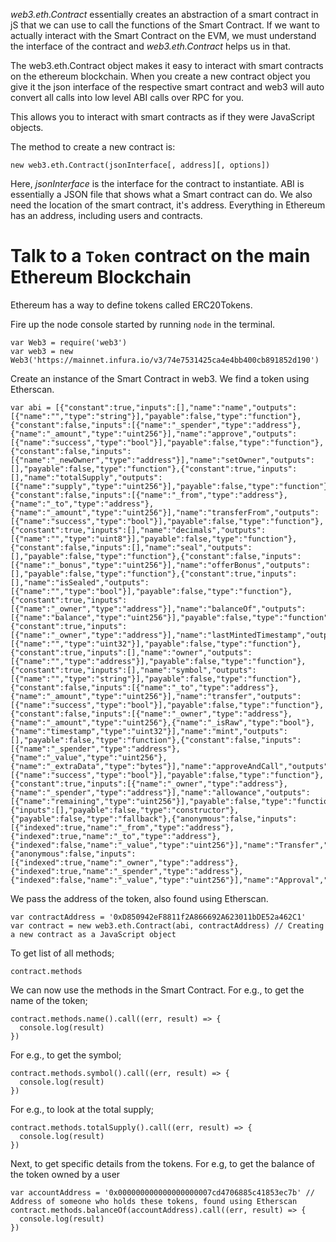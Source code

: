*web3.eth.Contract* essentially creates an abstraction of a smart contract in jS
that we can use to call the functions of the Smart Contract. If we want to actually
interact with the Smart Contract on the EVM, we must understand the interface of the
contract and *web3.eth.Contract* helps us in that.

The web3.eth.Contract object makes it easy to interact with smart contracts on the
ethereum blockchain. When you create a new contract object you give it the json
interface of the respective smart contract and web3 will auto convert all calls into
low level ABI calls over RPC for you.

This allows you to interact with smart contracts as if they were JavaScript objects.

The method to create a new contract is:
```
new web3.eth.Contract(jsonInterface[, address][, options])
```
Here, *jsonInterface* is the interface for the contract to instantiate. ABI is
essentially a JSON file that shows what a Smart contract can do. We also need
the location of the smart contract, it's address. Everything in Ethereum has an
address, including users and contracts.

# Talk to a `Token` contract on the main Ethereum Blockchain
Ethereum has a way to define tokens called ERC20Tokens.

Fire up the node console started by running `node` in the terminal.
```
var Web3 = require('web3')
var web3 = new Web3('https://mainnet.infura.io/v3/74e7531425ca4e4bb400cb891852d190')
```

Create an instance of the Smart Contract in web3. We find a token using Etherscan.
```
var abi = [{"constant":true,"inputs":[],"name":"name","outputs":[{"name":"","type":"string"}],"payable":false,"type":"function"},{"constant":false,"inputs":[{"name":"_spender","type":"address"},{"name":"_amount","type":"uint256"}],"name":"approve","outputs":[{"name":"success","type":"bool"}],"payable":false,"type":"function"},{"constant":false,"inputs":[{"name":"_newOwner","type":"address"}],"name":"setOwner","outputs":[],"payable":false,"type":"function"},{"constant":true,"inputs":[],"name":"totalSupply","outputs":[{"name":"supply","type":"uint256"}],"payable":false,"type":"function"},{"constant":false,"inputs":[{"name":"_from","type":"address"},{"name":"_to","type":"address"},{"name":"_amount","type":"uint256"}],"name":"transferFrom","outputs":[{"name":"success","type":"bool"}],"payable":false,"type":"function"},{"constant":true,"inputs":[],"name":"decimals","outputs":[{"name":"","type":"uint8"}],"payable":false,"type":"function"},{"constant":false,"inputs":[],"name":"seal","outputs":[],"payable":false,"type":"function"},{"constant":false,"inputs":[{"name":"_bonus","type":"uint256"}],"name":"offerBonus","outputs":[],"payable":false,"type":"function"},{"constant":true,"inputs":[],"name":"isSealed","outputs":[{"name":"","type":"bool"}],"payable":false,"type":"function"},{"constant":true,"inputs":[{"name":"_owner","type":"address"}],"name":"balanceOf","outputs":[{"name":"balance","type":"uint256"}],"payable":false,"type":"function"},{"constant":true,"inputs":[{"name":"_owner","type":"address"}],"name":"lastMintedTimestamp","outputs":[{"name":"","type":"uint32"}],"payable":false,"type":"function"},{"constant":true,"inputs":[],"name":"owner","outputs":[{"name":"","type":"address"}],"payable":false,"type":"function"},{"constant":true,"inputs":[],"name":"symbol","outputs":[{"name":"","type":"string"}],"payable":false,"type":"function"},{"constant":false,"inputs":[{"name":"_to","type":"address"},{"name":"_amount","type":"uint256"}],"name":"transfer","outputs":[{"name":"success","type":"bool"}],"payable":false,"type":"function"},{"constant":false,"inputs":[{"name":"_owner","type":"address"},{"name":"_amount","type":"uint256"},{"name":"_isRaw","type":"bool"},{"name":"timestamp","type":"uint32"}],"name":"mint","outputs":[],"payable":false,"type":"function"},{"constant":false,"inputs":[{"name":"_spender","type":"address"},{"name":"_value","type":"uint256"},{"name":"_extraData","type":"bytes"}],"name":"approveAndCall","outputs":[{"name":"success","type":"bool"}],"payable":false,"type":"function"},{"constant":true,"inputs":[{"name":"_owner","type":"address"},{"name":"_spender","type":"address"}],"name":"allowance","outputs":[{"name":"remaining","type":"uint256"}],"payable":false,"type":"function"},{"inputs":[],"payable":false,"type":"constructor"},{"payable":false,"type":"fallback"},{"anonymous":false,"inputs":[{"indexed":true,"name":"_from","type":"address"},{"indexed":true,"name":"_to","type":"address"},{"indexed":false,"name":"_value","type":"uint256"}],"name":"Transfer","type":"event"},{"anonymous":false,"inputs":[{"indexed":true,"name":"_owner","type":"address"},{"indexed":true,"name":"_spender","type":"address"},{"indexed":false,"name":"_value","type":"uint256"}],"name":"Approval","type":"event"}]
```

We pass the address of the token, also found using Etherscan.
```
var contractAddress = '0xD850942eF8811f2A866692A623011bDE52a462C1'
var contract = new web3.eth.Contract(abi, contractAddress) // Creating a new contract as a JavaScript object
```

To get list of all methods;
```
contract.methods
```

We can now use the methods in the Smart Contract. For e.g., to get the name of the token;
```
contract.methods.name().call((err, result) => {
  console.log(result)
})
```

For e.g., to get the symbol;
```
contract.methods.symbol().call((err, result) => {
  console.log(result)
})
```

For e.g., to look at the total supply;
```
contract.methods.totalSupply().call((err, result) => {
  console.log(result)
})
```

Next, to get specific details from the tokens. For e.g, to get the balance of the token owned by a user
```
var accountAddress = '0x000000000000000000007cd4706885c41853ec7b' // Address of someone who holds these tokens, found using Etherscan
contract.methods.balanceOf(accountAddress).call((err, result) => {
  console.log(result)
})
```
